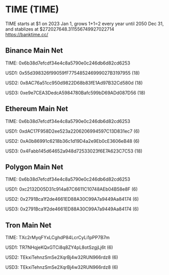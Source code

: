 # TIME (TIME)
  
TIME starts at $1 on 2023 Jan 1, grows 1+1=2 every year until 2050 Dec 31, and stablizes at $272027648.311556749927022714  
https://banktime.cc/  

## Binance Main Net

TIME: 0x6b38d7efcdf34e4c8a5790e0c246db6d82cd6253  

USD1: 0x55d398326f99059fF775485246999027B3197955 (18)  

USD2: 0x8AC76a51cc950d9822D68b83fE1Ad97B32Cd580d (18)  

USD3: 0xe9e7CEA3DedcA5984780Bafc599bD69ADd087D56 (18)  

## Ethereum Main Net

TIME: 0x6b38d7efcdf34e4c8a5790e0c246db6d82cd6253  

USD1: 0xdAC17F958D2ee523a2206206994597C13D831ec7 (6)  

USD2: 0xA0b86991c6218b36c1d19D4a2e9Eb0cE3606eB48 (6)  

USD3: 0x4Fabb145d64652a948d72533023f6E7A623C7C53 (18)  

## Polygon Main Net

TIME: 0x6b38d7efcdf34e4c8a5790e0c246db6d82cd6253  

USD1: 0xc2132D05D31c914a87C6611C10748AEb04B58e8F (6)  

USD2: 0x2791Bca1f2de4661ED88A30C99A7a9449Aa84174 (6)  

USD3: 0x2791Bca1f2de4661ED88A30C99A7a9449Aa84174 (6)  

## Tron Main Net

TIME: TXc2rMyqFYxLCghdP84LcrCyLi1pPP7B7m  

USD1: TR7NHqjeKQxGTCi8q8ZY4pL8otSzgjLj6t (6)  

USD2: TEkxiTehnzSmSe2XqrBj4w32RUN966rdz8 (6)  

USD3: TEkxiTehnzSmSe2XqrBj4w32RUN966rdz8 (6)  
